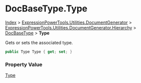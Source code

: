 ﻿# DocBaseType.Type

[Index](../index.md) > [ExpressionPowerTools.Utilities.DocumentGenerator](ExpressionPowerTools.Utilities.DocumentGenerator.a.md) > [ExpressionPowerTools.Utilities.DocumentGenerator.Hierarchy](ExpressionPowerTools.Utilities.DocumentGenerator.Hierarchy.n.md) > [DocBaseType](ExpressionPowerTools.Utilities.DocumentGenerator.Hierarchy.DocBaseType.cs.md) > **Type**

Gets or sets the associated type.

```csharp
public Type Type { get; set; }
```

### Property Value

 [Type](https://docs.microsoft.com/dotnet/api/system.type) 

